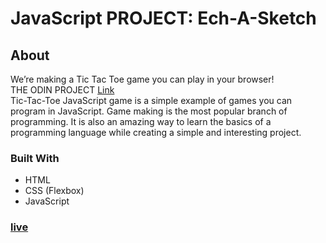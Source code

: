 # JavaScript PROJECT: Ech-A-Sketch
## About
We’re making a Tic Tac Toe game you can play in your browser!<br>
THE ODIN PROJECT [Link](https://www.theodinproject.com/lessons/node-path-javascript-tic-tac-toe)<br>
Tic-Tac-Toe JavaScript game is a simple example of games you can program in JavaScript. Game making is the most popular branch of programming. It is also an amazing way to learn the basics of a programming language while creating a simple and interesting project.
### Built With
- HTML <br>
- CSS (Flexbox) <br>
- JavaScript<br>

### [live](https://artanmerko.github.io/etch-a-sketch-js/)
